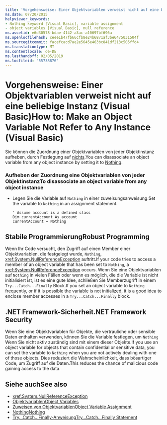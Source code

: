 ```yaml
---
title: 'Vorgehensweise: Einer Objektvariablen verweist nicht auf eine beliebige Instanz (Visual Basic)'
ms.date: 07/20/2015
helpviewer_keywords:
- Nothing keyword [Visual Basic], variable assignment
- object variables [Visual Basic], null reference
ms.assetid: e6d30578-bdae-4142-a3ac-a10697bf696a
ms.openlocfilehash: ceee1b47fb66cfb8e24b6871af3be6475031504f
ms.sourcegitcommit: facefcacd7ae2e5645e463bc841df213c505ffd4
ms.translationtype: MT
ms.contentlocale: de-DE
ms.lasthandoff: 02/05/2019
ms.locfileid: "55738876"
---
```

# <a name="how-to-make-an-object-variable-not-refer-to-any-instance-visual-basic"></a><span data-ttu-id="288b7-102">Vorgehensweise: Einer Objektvariablen verweist nicht auf eine beliebige Instanz (Visual Basic)</span><span class="sxs-lookup"><span data-stu-id="288b7-102">How to: Make an Object Variable Not Refer to Any Instance (Visual Basic)</span></span>
<span data-ttu-id="288b7-103">Sie können die Zuordnung einer Objektvariablen von jeder Objektinstanz aufheben, durch Festlegung auf [nichts](../../../../visual-basic/language-reference/nothing.md).</span><span class="sxs-lookup"><span data-stu-id="288b7-103">You can disassociate an object variable from any object instance by setting it to [Nothing](../../../../visual-basic/language-reference/nothing.md).</span></span>  
  
### <a name="to-disassociate-an-object-variable-from-any-object-instance"></a><span data-ttu-id="288b7-104">Aufheben der Zuordnung eine Objektvariablen von jeder Objektinstanz</span><span class="sxs-lookup"><span data-stu-id="288b7-104">To disassociate an object variable from any object instance</span></span>  
  
-   <span data-ttu-id="288b7-105">Legen Sie die Variable auf `Nothing` in einer zuweisungsanweisung.</span><span class="sxs-lookup"><span data-stu-id="288b7-105">Set the variable to `Nothing` in an assignment statement.</span></span>  
  
    ```  
    ' Assume account is a defined class  
    Dim currentAccount As account  
    currentAccount = Nothing  
    ```  
  
## <a name="robust-programming"></a><span data-ttu-id="288b7-106">Stabile Programmierung</span><span class="sxs-lookup"><span data-stu-id="288b7-106">Robust Programming</span></span>  
 <span data-ttu-id="288b7-107">Wenn Ihr Code versucht, den Zugriff auf einen Member einer Objektvariablen, die festgelegt wurde, `Nothing`, <xref:System.NullReferenceException> auftritt.</span><span class="sxs-lookup"><span data-stu-id="288b7-107">If your code tries to access a member of an object variable that has been set to `Nothing`, a <xref:System.NullReferenceException> occurs.</span></span> <span data-ttu-id="288b7-108">Wenn Sie eine Objektvariablen auf `Nothing` in vielen Fällen oder wenn es möglich, die die Variable ist nicht initialisiert ist, ist es eine gute Idee, schließen Sie Memberzugriff in einem `Try...Catch...Finally` Block.</span><span class="sxs-lookup"><span data-stu-id="288b7-108">If you set an object variable to `Nothing` frequently, or if it is possible the variable is not initialized, it is a good idea to enclose member accesses in a `Try...Catch...Finally` block.</span></span>  
  
## <a name="net-framework-security"></a><span data-ttu-id="288b7-109">.NET Framework-Sicherheit</span><span class="sxs-lookup"><span data-stu-id="288b7-109">.NET Framework Security</span></span>  
 <span data-ttu-id="288b7-110">Wenn Sie eine Objektvariablen für Objekte, die vertrauliche oder sensible Daten enthalten verwenden, können Sie die Variable festlegen, um `Nothing` Wenn Sie nicht aktiv zuständig sind mit einem dieser Objekte.</span><span class="sxs-lookup"><span data-stu-id="288b7-110">If you use an object variable for objects that contain confidential or sensitive data, you can set the variable to `Nothing` when you are not actively dealing with one of those objects.</span></span> <span data-ttu-id="288b7-111">Dies reduziert die Wahrscheinlichkeit, dass bösartiger Code, um Zugriff auf die Daten.</span><span class="sxs-lookup"><span data-stu-id="288b7-111">This reduces the chance of malicious code gaining access to the data.</span></span>  
  
## <a name="see-also"></a><span data-ttu-id="288b7-112">Siehe auch</span><span class="sxs-lookup"><span data-stu-id="288b7-112">See also</span></span>
- <xref:System.NullReferenceException>
- [<span data-ttu-id="288b7-113">Objektvariablen</span><span class="sxs-lookup"><span data-stu-id="288b7-113">Object Variables</span></span>](../../../../visual-basic/programming-guide/language-features/variables/object-variables.md)
- [<span data-ttu-id="288b7-114">Zuweisen von Objektvariablen</span><span class="sxs-lookup"><span data-stu-id="288b7-114">Object Variable Assignment</span></span>](../../../../visual-basic/programming-guide/language-features/variables/object-variable-assignment.md)
- [<span data-ttu-id="288b7-115">Nothing</span><span class="sxs-lookup"><span data-stu-id="288b7-115">Nothing</span></span>](../../../../visual-basic/language-reference/nothing.md)
- [<span data-ttu-id="288b7-116">Try...Catch...Finally-Anweisung</span><span class="sxs-lookup"><span data-stu-id="288b7-116">Try...Catch...Finally Statement</span></span>](../../../../visual-basic/language-reference/statements/try-catch-finally-statement.md)
